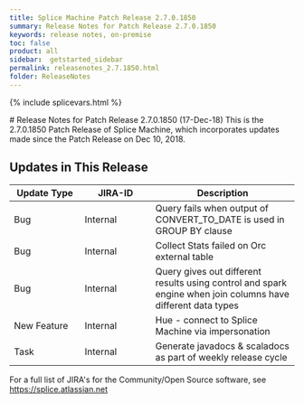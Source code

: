 ```yaml
---
title: Splice Machine Patch Release 2.7.0.1850
summary: Release Notes for Patch Release 2.7.0.1850
keywords: release notes, on-premise
toc: false
product: all
sidebar:  getstarted_sidebar
permalink: releasenotes_2.7.1850.html
folder: ReleaseNotes
---
```

{% include splicevars.html %}
<section>
<div class="TopicContent" data-swiftype-index="true" markdown="1">
# Release Notes for Patch Release 2.7.0.1850 (17-Dec-18)
This is the 2.7.0.1850 Patch Release of Splice Machine, which incorporates updates made since the Patch Release on Dec 10, 2018.

## Updates in This Release
<table>
    <col width="125px" />
    <col width="125px" />
    <col />
    <thead>
        <tr>
            <th>Update Type</th>
            <th>JIRA-ID</th>
            <th>Description</th>
        </tr>
    </thead>
    <tbody>
        <tr>
            <td>Bug</td>
            <td>Internal</td>
            <td>Query fails when output of CONVERT_TO_DATE is used in GROUP BY clause</td>
        </tr>
        <tr>
            <td>Bug</td>
            <td>Internal</td>
            <td>Collect Stats failed on Orc external table</td>
        </tr>
        <tr>
            <td>Bug</td>
            <td>Internal</td>
            <td>Query gives out different results using control and spark engine when join columns have different data types</td>
        </tr>
        <tr>
            <td>New Feature</td>
            <td>Internal</td>
            <td>Hue - connect to Splice Machine via impersonation</td>
        </tr>
        <tr>
            <td>Task</td>
            <td>Internal</td>
            <td>Generate javadocs & scaladocs as part of weekly release cycle</td>
        </tr>
    </tbody>
</table>

For a full list of JIRA's for the Community/Open Source software, see <https://splice.atlassian.net>

</div>
</section>
